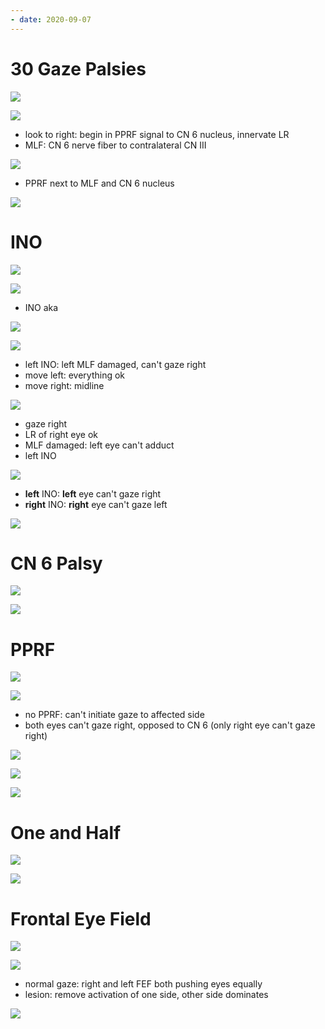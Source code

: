 ```yaml
---
- date: 2020-09-07
---
```


# 30 Gaze Palsies

<!-- what is conjugate gaze, pathway.. -->

![](https://photos.thisispiggy.com/file/wikiFiles/wf3VnDq.jpg)

![](https://photos.thisispiggy.com/file/wikiFiles/QORNgNa.jpg)

- look to right: begin in PPRF signal to CN 6 nucleus, innervate LR
- MLF: CN 6 nerve fiber to contralateral CN III

![](https://photos.thisispiggy.com/file/wikiFiles/GQKSBHo.jpg)

- PPRF next to MLF and CN 6 nucleus

![](https://photos.thisispiggy.com/file/wikiFiles/PRLNIyE.jpg)

# INO

<!-- internuclear ophthalmoplegia is, aka, common cause, symptoms, pathogenesis.. -->

![](https://photos.thisispiggy.com/file/wikiFiles/HkZLb0r.jpg)

![](https://photos.thisispiggy.com/file/wikiFiles/WijPimM.jpg)

- INO aka

![](https://photos.thisispiggy.com/file/wikiFiles/2MuCb5U.jpg)

![](https://photos.thisispiggy.com/file/wikiFiles/xghQcQP.jpg)

- left INO: left MLF damaged, can't gaze right
- move left: everything ok
- move right: midline

![](https://photos.thisispiggy.com/file/wikiFiles/Yg2lU35.jpg)

- gaze right
- LR of right eye ok
- MLF damaged: left eye can't adduct
- left INO

![](https://photos.thisispiggy.com/file/wikiFiles/hS0Yeuv.jpg)

- **left** INO: **left** eye can't gaze right
- **right** INO: **right** eye can't gaze left

![](https://photos.thisispiggy.com/file/wikiFiles/2DI9bQd.jpg)

# CN 6 Palsy

<!-- CN 6 nerve palsy symptoms and pathogenesis.. -->

![](https://photos.thisispiggy.com/file/wikiFiles/C83Mbf3.jpg)

![](https://photos.thisispiggy.com/file/wikiFiles/2DI9bQd.jpg)

# PPRF

<!-- PPRF lesion symptoms and pathogenesis.. -->

![](https://photos.thisispiggy.com/file/wikiFiles/8KopwbJ.jpg)

![](https://photos.thisispiggy.com/file/wikiFiles/umnUi0m.jpg)

- no PPRF: can't initiate gaze to affected side
- both eyes can't gaze right, opposed to CN 6 (only right eye can't gaze right)

![](https://photos.thisispiggy.com/file/wikiFiles/zTKrKGP.jpg)

![](https://photos.thisispiggy.com/file/wikiFiles/KjP7DSW.jpg)

![](https://photos.thisispiggy.com/file/wikiFiles/2DI9bQd.jpg)

# One and Half

<!-- one and half syndrome symptoms and pathogenesis.. -->

![](https://photos.thisispiggy.com/file/wikiFiles/U2ZmFHV.jpg)

![](https://photos.thisispiggy.com/file/wikiFiles/2DI9bQd.jpg)

# Frontal Eye Field

<!-- frontal eye field damage symptoms and pathogenesis.. -->

![](https://photos.thisispiggy.com/file/wikiFiles/XDIAIkO.jpg)

![](https://photos.thisispiggy.com/file/wikiFiles/yRXCQGN.jpg)

- normal gaze: right and left FEF both pushing eyes equally
- lesion: remove activation of one side, other side dominates

![](https://photos.thisispiggy.com/file/wikiFiles/2DI9bQd.jpg)
